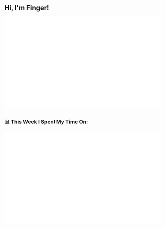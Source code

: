 <h2> Hi, I'm Finger!</h2>

<img align="right" src="https://raw.githubusercontent.com/spianmo/github-stats/master/generated/overview.svg#gh-light-mode-only">

<!-- <img align="right" height="160em" src="https://github-readme-stats-eight-theta.vercel.app/api/top-langs/?username=spianmo&layout=compact&langs_count=8&theme=algolia"/>	 -->
	
```go
package main

type Me struct {
	Name   string
	Job    string
	Code   string
	Skills string
}

func main() {
	me := &Me{
		Name:   "Finger",
		Job:    "Client-side Engineer",
		Code:   "Java, Kotlin, C#, Rust and C++ and Others",
		Skills: "Android, Security, Cross-platform client, NLP, CV, ASR ^o^",
	}
	_ = me
}
```


<h3>📊 This Week I Spent My Time On:</h3>
<img align='right' src="https://raw.githubusercontent.com/spianmo/github-stats/master/generated/languages.svg#gh-light-mode-only">

<!--START_SECTION:waka-->

```txt
Python                 9 hrs 42 mins   ██████████▓░░░░░░░░░░░░░░   42.10 %
Kotlin                 2 hrs 13 mins   ██▒░░░░░░░░░░░░░░░░░░░░░░   09.63 %
TypeScript             1 hr 59 mins    ██░░░░░░░░░░░░░░░░░░░░░░░   08.63 %
C++                    1 hr 42 mins    ██░░░░░░░░░░░░░░░░░░░░░░░   07.42 %
Vue.js                 1 hr 37 mins    █▓░░░░░░░░░░░░░░░░░░░░░░░   07.02 %
```

<!--END_SECTION:waka-->
